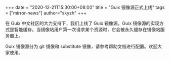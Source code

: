 +++
date = "2020-12-21T15:30:00+08:00"
title = "Guix 镜像源正式上线"
tags = ["mirror-news"]
author="skyzh"
+++

在 Guix 中文社区的大力支持下，我们上线了 Guix 镜像源。Guix 镜像源的实现方式是智能缓存。当镜像站用户第一次请求某个资源时，它会被永久缓存在镜像站服务器上。

Guix 镜像源分为 git 镜像和 substitute 镜像，请参考帮助文档进行配置。欢迎大家使用。
